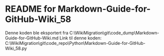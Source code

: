 # README for Markdown-Guide-for-GitHub-Wiki_58
Denne koden ble eksportert fra C:\WikiMigration\git\code_dump\Markdown-Guide-for-GitHub-Wiki.md
Link til denne koden: C:\WikiMigration\git\code_repo\Python\Markdown-Guide-for-GitHub-Wiki_58.py

